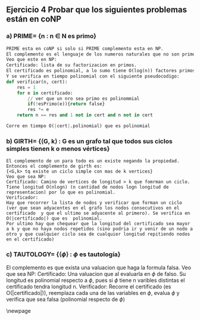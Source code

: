 ## Ejercicio 4 Probar que los siguientes problemas están en coNP

### a) PRIME= {n : n $\in$ N es primo}

```py
PRIME esta en coNP si solo si PRIME complemento esta en NP.
El complemento es el lenguaje de los numeros naturales que no son primos.
Veo que este en NP:
Certificado: lista de su factorizacion en primos.
El certificado es polinomial, a lo sumo tiene O(log(n)) factores primos.
Y se verifica en tiempo polinomial con el siguiente pseudocodigo:
def verificar(n, cert):
    res = 1
    for e in certificado:
        // ver que un nro sea primo es polinommial
        if(!esPrimo(e)){return false} 
        res *= e
    return n == res and 1 not in cert and n not in cert

Corre en tiempo O(|cert|.polinomial) que es polinomial
```

### b) GIRTH= {⟨G, k⟩ : G es un grafo tal que todos sus ciclos simples tienen k o menos vértices}
```
El complemento de un para todo es un existe negando la propiedad. Entonces el complemento de girth es:
{<G,k> tq existe un ciclo simple con mas de k vertices}
Veo que sea NP:
Certificado: Camino de vertices de longitud > k que fomrman un ciclo. Tiene longitud O(nlogn) (n cantidad de nodos logn longitud de representacion) por lo que es polinomial.
Verificador:
Hay que recorrer la lista de nodos y verificar que forman un ciclo (ver que sean adyacentes en el grafo los nodos consecutivos en el certificado  y que el ultimo se adyacente al primero). Se verifica en O(|certificado|) que es  polinomial. 
Por ultimo hay que chequear que la longitud del certificado sea mayor a k y que no haya nodos repetidos (sino podria ir y venir de un nodo a otro y que cualquier ciclo sea de cualquier longitud repitiendo nodos en el certificado)
```

### c) TAUTOLOGY= {⟨$\phi$⟩ : $\phi$ es tautología}

El complemento es que exista una valuacion que haga la formula falsa.
Veo que sea NP:
Certificado: Una valuacion que al evaluarla en $\phi$ de falso. Su longitud es polinomial respecto a $\phi$, 
pues si $\phi$ tiene n varibles distintas el certificado tendra longitud n.
Verificador:
Recorre el certificado (es O(|certificado|)),  reemplaza cada una de las variables en $\phi$, evalua $\phi$ y verifica que sea falsa (polinomial respecto de $\phi$) 

\newpage